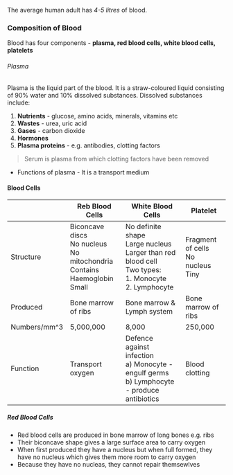 The average human adult has *4-5 litres* of blood.
### Composition of Blood
Blood has four components - **plasma, red blood cells, white blood cells, platelets**

###### Plasma
Plasma is the liquid part of the blood. It is a straw-coloured liquid consisting of 90% water and 10% dissolved substances. Dissolved substances include:
1. **Nutrients** - glucose, amino acids, minerals, vitamins etc
2. **Wastes** - urea, uric acid
3. **Gases** - carbon dioxide
4. **Hormones** 
5. **Plasma proteins** - e.g. antibodies, clotting factors
> Serum is plasma from which clotting factors have been removed
- Functions of plasma - It is a transport medium

#### Blood Cells

|              | Reb Blood Cells                                                                   | White Blood Cells                                                                                              | Platelet                                |
| ------------ | --------------------------------------------------------------------------------- | -------------------------------------------------------------------------------------------------------------- | --------------------------------------- |
| Structure    | Biconcave discs<br>No nucleus<br>No mitochondria<br>Contains Haemoglobin<br>Small | No definite shape<br>Large nucleus<br>Larger than red blood cell<br>Two types:<br>1. Monocyte<br>2. Lymphocyte | Fragment of cells<br>No nucleus<br>Tiny |
| Produced     | Bone marrow of ribs                                                               | Bone marrow & Lymph system                                                                                     | Bone marrow of ribs                     |
| Numbers/mm^3 | 5,000,000                                                                         | 8,000                                                                                                          | 250,000                                 |
| Function     | Transport oxygen                                                                  | Defence against infection<br>a) Monocyte - engulf germs<br>b) Lymphocyte - produce antibiotics                 | Blood clotting                          |

 ##### Red Blood Cells
- Red blood cells are produced in bone marrow of long bones e.g. ribs
- Their biconcave shape gives a large surface area to carry oxygen
- When first produced they have a nucleus but when full formed, they have no nucleus which gives them more room to carry oxygen
- Because they have no nucleas, they cannot repair themsewlves